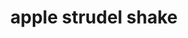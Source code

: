 ---
servings: 1
notes:
directions: >-
  1. combine all in blender
ingredients: |-
  * 1 serving protein
  * 1/2 chopped apple-peel on
  * 1/3 c spinach
  * 1/2 c almond milk
  * 1/2 c canned full fat coconut milk
  * 1/2 t cinnamon
  * 1 tb  chia seeds
  * 2 tb  pecans
  * 1/2 t vanilla
  * pinch of clove or pumpkin pie spice
rating: 5
ease: easy
category: beverage
subcategory:
href:
totalTime:
cookTime:
prepTime:
title: apple strudel shake
path: /apple-strudel-shake
---